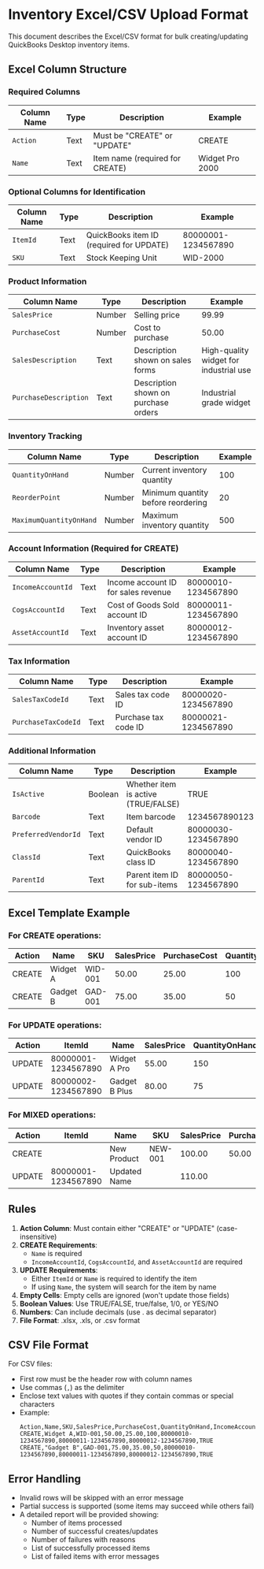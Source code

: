 # Inventory Excel/CSV Upload Format

This document describes the Excel/CSV format for bulk creating/updating QuickBooks Desktop inventory items.

## Excel Column Structure

### Required Columns

| Column Name | Type | Description | Example |
|------------|------|-------------|---------|
| `Action` | Text | Must be "CREATE" or "UPDATE" | CREATE |
| `Name` | Text | Item name (required for CREATE) | Widget Pro 2000 |

### Optional Columns for Identification

| Column Name | Type | Description | Example |
|------------|------|-------------|---------|
| `ItemId` | Text | QuickBooks item ID (required for UPDATE) | 80000001-1234567890 |
| `SKU` | Text | Stock Keeping Unit | WID-2000 |

### Product Information

| Column Name | Type | Description | Example |
|------------|------|-------------|---------|
| `SalesPrice` | Number | Selling price | 99.99 |
| `PurchaseCost` | Number | Cost to purchase | 50.00 |
| `SalesDescription` | Text | Description shown on sales forms | High-quality widget for industrial use |
| `PurchaseDescription` | Text | Description shown on purchase orders | Industrial grade widget |

### Inventory Tracking

| Column Name | Type | Description | Example |
|------------|------|-------------|---------|
| `QuantityOnHand` | Number | Current inventory quantity | 100 |
| `ReorderPoint` | Number | Minimum quantity before reordering | 20 |
| `MaximumQuantityOnHand` | Number | Maximum inventory quantity | 500 |

### Account Information (Required for CREATE)

| Column Name | Type | Description | Example |
|------------|------|-------------|---------|
| `IncomeAccountId` | Text | Income account ID for sales revenue | 80000010-1234567890 |
| `CogsAccountId` | Text | Cost of Goods Sold account ID | 80000011-1234567890 |
| `AssetAccountId` | Text | Inventory asset account ID | 80000012-1234567890 |

### Tax Information

| Column Name | Type | Description | Example |
|------------|------|-------------|---------|
| `SalesTaxCodeId` | Text | Sales tax code ID | 80000020-1234567890 |
| `PurchaseTaxCodeId` | Text | Purchase tax code ID | 80000021-1234567890 |

### Additional Information

| Column Name | Type | Description | Example |
|------------|------|-------------|---------|
| `IsActive` | Boolean | Whether item is active (TRUE/FALSE) | TRUE |
| `Barcode` | Text | Item barcode | 1234567890123 |
| `PreferredVendorId` | Text | Default vendor ID | 80000030-1234567890 |
| `ClassId` | Text | QuickBooks class ID | 80000040-1234567890 |
| `ParentId` | Text | Parent item ID for sub-items | 80000050-1234567890 |

## Excel Template Example

### For CREATE operations:

| Action | Name | SKU | SalesPrice | PurchaseCost | QuantityOnHand | IncomeAccountId | CogsAccountId | AssetAccountId | IsActive |
|--------|------|-----|------------|--------------|----------------|-----------------|---------------|----------------|----------|
| CREATE | Widget A | WID-001 | 50.00 | 25.00 | 100 | 80000010-1234567890 | 80000011-1234567890 | 80000012-1234567890 | TRUE |
| CREATE | Gadget B | GAD-001 | 75.00 | 35.00 | 50 | 80000010-1234567890 | 80000011-1234567890 | 80000012-1234567890 | TRUE |

### For UPDATE operations:

| Action | ItemId | Name | SalesPrice | QuantityOnHand | IsActive |
|--------|--------|------|------------|----------------|----------|
| UPDATE | 80000001-1234567890 | Widget A Pro | 55.00 | 150 | TRUE |
| UPDATE | 80000002-1234567890 | Gadget B Plus | 80.00 | 75 | TRUE |

### For MIXED operations:

| Action | ItemId | Name | SKU | SalesPrice | PurchaseCost | QuantityOnHand | IncomeAccountId | CogsAccountId | AssetAccountId |
|--------|--------|------|-----|------------|--------------|----------------|-----------------|---------------|----------------|
| CREATE | | New Product | NEW-001 | 100.00 | 50.00 | 200 | 80000010-1234567890 | 80000011-1234567890 | 80000012-1234567890 |
| UPDATE | 80000001-1234567890 | Updated Name | | 110.00 | | 250 | | | |

## Rules

1. **Action Column**: Must contain either "CREATE" or "UPDATE" (case-insensitive)
2. **CREATE Requirements**:
   - `Name` is required
   - `IncomeAccountId`, `CogsAccountId`, and `AssetAccountId` are required
3. **UPDATE Requirements**:
   - Either `ItemId` or `Name` is required to identify the item
   - If using `Name`, the system will search for the item by name
4. **Empty Cells**: Empty cells are ignored (won't update those fields)
5. **Boolean Values**: Use TRUE/FALSE, true/false, 1/0, or YES/NO
6. **Numbers**: Can include decimals (use . as decimal separator)
7. **File Format**: .xlsx, .xls, or .csv format

## CSV File Format

For CSV files:
- First row must be the header row with column names
- Use commas (`,`) as the delimiter
- Enclose text values with quotes if they contain commas or special characters
- Example:
  ```csv
  Action,Name,SKU,SalesPrice,PurchaseCost,QuantityOnHand,IncomeAccountId,CogsAccountId,AssetAccountId,IsActive
  CREATE,Widget A,WID-001,50.00,25.00,100,80000010-1234567890,80000011-1234567890,80000012-1234567890,TRUE
  CREATE,"Gadget B",GAD-001,75.00,35.00,50,80000010-1234567890,80000011-1234567890,80000012-1234567890,TRUE
  ```

## Error Handling

- Invalid rows will be skipped with an error message
- Partial success is supported (some items may succeed while others fail)
- A detailed report will be provided showing:
  - Number of items processed
  - Number of successful creates/updates
  - Number of failures with reasons
  - List of successfully processed items
  - List of failed items with error messages
